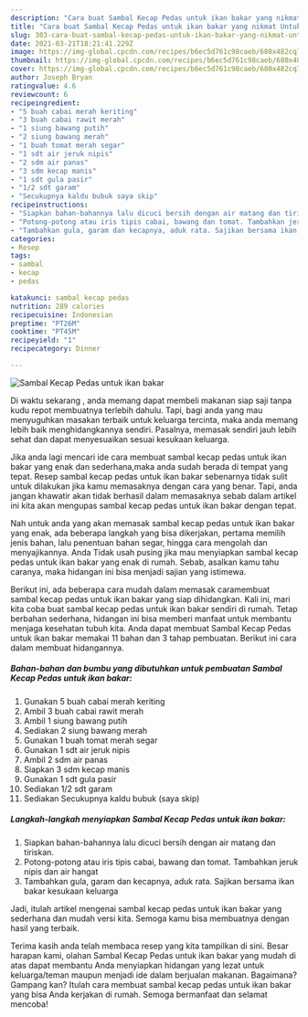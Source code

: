 ```yaml
---
description: "Cara buat Sambal Kecap Pedas untuk ikan bakar yang nikmat Untuk Jualan"
title: "Cara buat Sambal Kecap Pedas untuk ikan bakar yang nikmat Untuk Jualan"
slug: 303-cara-buat-sambal-kecap-pedas-untuk-ikan-bakar-yang-nikmat-untuk-jualan
date: 2021-03-21T18:21:41.229Z
image: https://img-global.cpcdn.com/recipes/b6ec5d761c98caeb/680x482cq70/sambal-kecap-pedas-untuk-ikan-bakar-foto-resep-utama.jpg
thumbnail: https://img-global.cpcdn.com/recipes/b6ec5d761c98caeb/680x482cq70/sambal-kecap-pedas-untuk-ikan-bakar-foto-resep-utama.jpg
cover: https://img-global.cpcdn.com/recipes/b6ec5d761c98caeb/680x482cq70/sambal-kecap-pedas-untuk-ikan-bakar-foto-resep-utama.jpg
author: Joseph Bryan
ratingvalue: 4.6
reviewcount: 6
recipeingredient:
- "5 buah cabai merah keriting"
- "3 buah cabai rawit merah"
- "1 siung bawang putih"
- "2 siung bawang merah"
- "1 buah tomat merah segar"
- "1 sdt air jeruk nipis"
- "2 sdm air panas"
- "3 sdm kecap manis"
- "1 sdt gula pasir"
- "1/2 sdt garam"
- "Secukupnya kaldu bubuk saya skip"
recipeinstructions:
- "Siapkan bahan-bahannya lalu dicuci bersih dengan air matang dan tiriskan."
- "Potong-potong atau iris tipis cabai, bawang dan tomat. Tambahkan jeruk nipis dan air hangat"
- "Tambahkan gula, garam dan kecapnya, aduk rata. Sajikan bersama ikan bakar kesukaan keluarga"
categories:
- Resep
tags:
- sambal
- kecap
- pedas

katakunci: sambal kecap pedas 
nutrition: 289 calories
recipecuisine: Indonesian
preptime: "PT26M"
cooktime: "PT45M"
recipeyield: "1"
recipecategory: Dinner

---
```



![Sambal Kecap Pedas untuk ikan bakar](https://img-global.cpcdn.com/recipes/b6ec5d761c98caeb/680x482cq70/sambal-kecap-pedas-untuk-ikan-bakar-foto-resep-utama.jpg)

Di waktu  sekarang , anda memang dapat membeli makanan siap saji tanpa kudu repot membuatnya terlebih dahulu. Tapi, bagi anda yang mau menyuguhkan masakan terbaik untuk keluarga tercinta, maka anda memang lebih baik menghidangkannya sendiri. Pasalnya, memasak sendiri jauh lebih sehat dan dapat menyesuaikan sesuai kesukaan keluarga.

Jika anda lagi mencari ide cara membuat sambal kecap pedas untuk ikan bakar yang enak dan sederhana,maka anda sudah berada di tempat yang tepat. Resep sambal kecap pedas untuk ikan bakar  sebenarnya tidak sulit untuk dilakukan jika kamu memasaknya dengan cara yang benar. Tapi, anda jangan khawatir akan tidak berhasil dalam memasaknya 
sebab dalam artikel ini kita akan mengupas sambal kecap pedas untuk ikan bakar dengan tepat.  



Nah untuk anda yang akan memasak sambal kecap pedas untuk ikan bakar yang enak, ada beberapa langkah yang bisa dikerjakan, pertama memilih jenis bahan, lalu penentuan bahan segar, hingga cara mengolah dan menyajikannya. Anda Tidak usah pusing jika mau menyiapkan sambal kecap pedas untuk ikan bakar yang enak di rumah. Sebab, asalkan kamu  tahu caranya, maka hidangan ini bisa menjadi sajian yang istimewa.

Berikut ini, ada beberapa cara mudah dalam memasak caramembuat sambal kecap pedas untuk ikan bakar yang siap dihidangkan. Kali ini, mari kita coba buat sambal kecap pedas untuk ikan bakar sendiri di rumah. Tetap berbahan sederhana, hidangan ini bisa memberi manfaat untuk membantu menjaga kesehatan tubuh kita. Anda dapat membuat Sambal Kecap Pedas untuk ikan bakar memakai 11 bahan dan 3 tahap pembuatan. Berikut ini cara dalam membuat hidangannya.

<!--inarticleads1-->

##### Bahan-bahan dan bumbu yang dibutuhkan untuk pembuatan Sambal Kecap Pedas untuk ikan bakar:

1. Gunakan 5 buah cabai merah keriting
1. Ambil 3 buah cabai rawit merah
1. Ambil 1 siung bawang putih
1. Sediakan 2 siung bawang merah
1. Gunakan 1 buah tomat merah segar
1. Gunakan 1 sdt air jeruk nipis
1. Ambil 2 sdm air panas
1. Siapkan 3 sdm kecap manis
1. Gunakan 1 sdt gula pasir
1. Sediakan 1/2 sdt garam
1. Sediakan Secukupnya kaldu bubuk (saya skip)




<!--inarticleads2-->

##### Langkah-langkah menyiapkan Sambal Kecap Pedas untuk ikan bakar:

1. Siapkan bahan-bahannya lalu dicuci bersih dengan air matang dan tiriskan.
1. Potong-potong atau iris tipis cabai, bawang dan tomat. Tambahkan jeruk nipis dan air hangat
1. Tambahkan gula, garam dan kecapnya, aduk rata. Sajikan bersama ikan bakar kesukaan keluarga




Jadi, itulah artikel mengenai  sambal kecap pedas untuk ikan bakar  yang sederhana dan mudah versi kita. Semoga kamu bisa membuatnya dengan hasil yang terbaik. 

Terima kasih anda telah membaca resep yang kita tampilkan di sini. Besar harapan kami, olahan  Sambal Kecap Pedas untuk ikan bakar yang mudah di atas dapat membantu Anda menyiapkan hidangan yang lezat untuk keluarga/teman maupun menjadi ide dalam berjualan makanan. Bagaimana? Gampang kan? Itulah cara membuat sambal kecap pedas untuk ikan bakar yang bisa Anda kerjakan di rumah. Semoga bermanfaat dan selamat mencoba!

